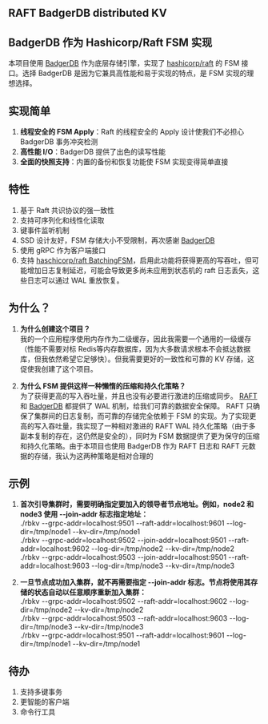 ## RAFT BadgerDB distributed KV

## BadgerDB 作为 Hashicorp/Raft FSM 实现

本项目使用 [BadgerDB](https://github.com/dgraph-io/badger)
作为底层存储引擎，实现了 [hashicorp/raft](https://github.com/hashicorp/raft) 的 FSM 接口。选择 BadgerDB
是因为它兼具高性能和易于实现的特点，是 FSM 实现的理想选择。

## 实现简单

1. **线程安全的 FSM Apply**：Raft 的线程安全的 Apply 设计使我们不必担心 BadgerDB 事务冲突检测
2. **高性能 I/O**：BadgerDB 提供了出色的读写性能
3. **全面的快照支持**：内置的备份和恢复功能使 FSM 实现变得简单直接

## 特性

1. 基于 Raft 共识协议的强一致性
2. 支持可序列化和线性化读取
3. 键事件监听机制
4. SSD 设计友好，FSM 存储大小不受限制，再次感谢 [BadgerDB](https://github.com/dgraph-io/badger)
5. 使用 gRPC 作为客户端接口
6. 支持 [haschicorp/raft BatchingFSM](https://github.com/hashicorp/raft)，启用此功能将获得更高的写吞吐，但可能增加日志复制延迟，可能会导致更多尚未应用到状态机的
   raft 日志丢失，这些日志可以通过 WAL 重放恢复。

## 为什么？

1. **为什么创建这个项目？**  
   我的一个应用程序使用内存作为二级缓存，因此我需要一个通用的一级缓存（性能不需要对标
   Redis等内存数据库，因为大多数请求根本不会抵达数据库，但我依然希望它足够快）。但我需要更好的一致性和可靠的 KV
   存储，这促使我创建了这个项目。

2. **为什么 FSM 提供这样一种懒惰的压缩和持久化策略？**   
   为了获得更高的写入吞吐量，并且也没有必要进行激进的压缩或同步。
   [RAFT](https://github.com/hashicorp/raft) 和 [BadgerDB](https://github.com/dgraph-io/badger) 都提供了 WAL
   机制，给我们可靠的数据安全保障。 RAFT 只确保了集群间的日志复制，而可靠的存储完全依赖于 FSM 的实现。为了实现更高的写入吞吐量，我实现了一种相对激进的
   RAFT WAL 持久化策略（由于多副本复制的存在，这仍然是安全的），同时为 FSM 数据提供了更为保守的压缩和持久化策略。由于本项目也使用
   BadgerDB 作为 RAFT 日志和 RAFT 元数据的存储，我认为这两种策略是相对合理的

## 示例

1. **首次引导集群时，需要明确指定要加入的领导者节点地址。例如，node2 和 node3 使用 --join-addr 标志指定地址：**  
   ./rbkv --grpc-addr=localhost:9501 --raft-addr=localhost:9601 --log-dir=/tmp/node1 --kv-dir=/tmp/node1  
   ./rbkv --grpc-addr=localhost:9502 --join-addr=localhost:9501 --raft-addr=localhost:9602 --log-dir=/tmp/node2
   --kv-dir=/tmp/node2  
   ./rbkv --grpc-addr=localhost:9503 --join-addr=localhost:9501 --raft-addr=localhost:9603 --log-dir=/tmp/node3
   --kv-dir=/tmp/node3

2. **一旦节点成功加入集群，就不再需要指定 --join-addr 标志。节点将使用其存储的状态自动以任意顺序重新加入集群：**  
   ./rbkv --grpc-addr=localhost:9502 --raft-addr=localhost:9602 --log-dir=/tmp/node2 --kv-dir=/tmp/node2  
   ./rbkv --grpc-addr=localhost:9503 --raft-addr=localhost:9603 --log-dir=/tmp/node3 --kv-dir=/tmp/node3  
   ./rbkv --grpc-addr=localhost:9501 --raft-addr=localhost:9601 --log-dir=/tmp/node1 --kv-dir=/tmp/node1

## 待办

1. 支持多键事务
2. 更智能的客户端
3. 命令行工具